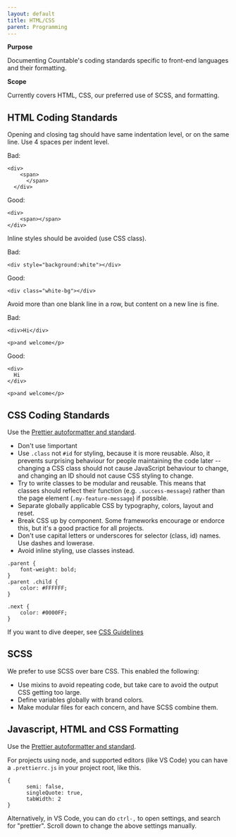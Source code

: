 ```yaml
---
layout: default
title: HTML/CSS
parent: Programming
---
```


**Purpose**

Documenting Countable's coding standards specific to front-end languages and their formatting.

**Scope**

Currently covers HTML, CSS, our preferred use of SCSS, and formatting.

## HTML Coding Standards

Opening and closing tag should have same indentation level, or on the
same line. Use 4 spaces per indent level.

Bad:

    <div>
        <span>
          </span>
      </div>

Good:

    <div>
        <span></span>
    </div>

Inline styles should be avoided (use CSS class).

Bad:

    <div style="background:white"></div>

Good:

    <div class="white-bg"></div>

Avoid more than one blank line in a row, but content on a new line is
fine.

Bad:

    <div>Hi</div>
    
    <p>and welcome</p>

Good:

    <div>
      Hi
    </div>
    
    <p>and welcome</p>

## CSS Coding Standards

Use the [Prettier autoformatter and standard](https://github.com/prettier/prettier).

  - Don't use \!important
  - Use `.class` not `#id` for styling, because it is more reusable.
    Also, it prevents surprising behaviour for people maintaining the
    code later -- changing a CSS class should not cause JavaScript
    behaviour to change, and changing an ID should not cause CSS styling
    to change.
  - Try to write classes to be modular and reusable. This means that
    classes should reflect their function (e.g. `.success-message`)
    rather than the page element (`.my-feature-message`) if possible.
  - Separate globally applicable CSS by typography, colors, layout and
    reset.
  - Break CSS up by component. Some frameworks encourage or endorce
    this, but it's a good practice for all projects.
  - Don't use capital letters or underscores for selector (class, id)
    names. Use dashes and lowerase.
  - Avoid inline styling, use classes instead.

<!-- end list -->

    .parent {
        font-weight: bold;
    }
    .parent .child {
        color: #FFFFFF;
    }  
    
    .next {
        color: #0000FF;
    }

If you want to dive deeper, see [CSS Guidelines](https://cssguidelin.es/)

## SCSS

We prefer to use SCSS over bare CSS. This enabled the following:

  - Use mixins to avoid repeating code, but take care to avoid the
    output CSS getting too large.
  - Define variables globally with brand colors.
  - Make modular files for each concern, and have SCSS combine them.

## Javascript, HTML and CSS Formatting

Use the [Prettier autoformatter and standard](https://github.com/prettier/prettier).

For projects using node, and supported editors (like VS Code) you can
have a `.prettierrc.js` in your project root, like this.

    {
          semi: false,
          singleQuote: true,
          tabWidth: 2
    }

Alternatively, in VS Code, you can do `ctrl-,` to open settings, and
search for "prettier". Scroll down to change the above settings
manually.

